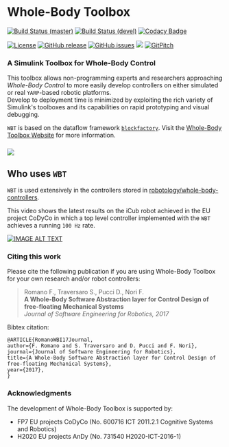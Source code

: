 # Whole-Body Toolbox

[![Build Status (master)](https://img.shields.io/travis/robotology/wb-toolbox/master.svg?logo=travis&label=master)](https://travis-ci.org/robotology/wb-toolbox)
[![Build Status (devel)](https://img.shields.io/travis/robotology/wb-toolbox/devel.svg?logo=travis&label=devel)](https://travis-ci.org/robotology/wb-toolbox)
[![Codacy Badge](https://api.codacy.com/project/badge/Grade/1c726331d58b4a1ebfba1c25d15f00ad)](https://www.codacy.com/app/diegoferigo/wb-toolbox?utm_source=github.com&amp;utm_medium=referral&amp;utm_content=robotology/wb-toolbox&amp;utm_campaign=Badge_Grade)

[![License](https://img.shields.io/badge/license-LGPL-19c2d8.svg)](https://github.com/robotology/wb-toolbox/blob/master/LICENSE.LGPL2)
[![GitHub release](https://img.shields.io/github/release/robotology/wb-toolbox.svg)](https://github.com/robotology/wb-toolbox/releases)
[![GitHub issues](https://img.shields.io/github/issues-raw/robotology/wb-toolbox.svg)](https://github.com/robotology/wb-toolbox/issues)
<a href="https://zenhub.com"><img src="https://img.shields.io/badge/Shipping_faster_with-ZenHub-blue.svg?colorB=435198"></a>
[![GitPitch](https://gitpitch.com/assets/badge.svg)](https://gitpitch.com/robotology/wb-toolbox/master?p=.presentations/WBToolbox2)

### A Simulink Toolbox for Whole-Body Control

This toolbox allows non-programming experts and researchers approaching _Whole-Body Control_ to more easily develop controllers on either simulated or real `YARP`-based robotic platforms.<br>
Develop to deployment time is minimized by exploiting the rich variety of Simulink's toolboxes and its capabilities on rapid prototyping and visual debugging.

`WBT` is based on the dataflow framework [`blockfactory`](https://github.com/robotology/blockfactory). Visit the [Whole-Body Toolbox Website](https://robotology.github.io/wb-toolbox/) for more information.

###

![](http://drive.google.com/uc?export=view&id=0B6zDGh11iY6oc0gtM0lMdDNweWM)

## Who uses `WBT`

`WBT` is used extensively in the controllers stored in [robotology/whole-body-controllers](https://github.com/robotology/whole-body-controllers).

This video shows the latest results on the iCub robot achieved in the EU project CoDyCo in which a top level controller implemented with the `WBT` achieves a running `100 Hz` rate.

[![IMAGE ALT TEXT](http://img.youtube.com/vi/VrPBSSQEr3A/0.jpg)](https://youtu.be/UXU3KSa201o "iCub balancing on one foot via external force control and interacting with humans")

### Citing this work

Please cite the following publication if you are using Whole-Body Toolbox for your own research and/or robot controllers:

> Romano F., Traversaro S., Pucci D., Nori F.<br>
> **A Whole-Body Software Abstraction layer for Control Design of free-floating Mechanical Systems**<br>
> _Journal of Software Engineering for Robotics, 2017_

Bibtex citation:

```
@ARTICLE{RomanoWBI17Journal,
author={F. Romano and S. Traversaro and D. Pucci and F. Nori},
journal={Journal of Software Engineering for Robotics},
title={A Whole-Body Software Abstraction layer for Control Design of free-floating Mechanical Systems},
year={2017},
}
```

### Acknowledgments

The development of Whole-Body Toolbox is supported by:

- FP7 EU projects CoDyCo (No. 600716 ICT 2011.2.1 Cognitive Systems and Robotics)
- H2020 EU projects AnDy (No. 731540 H2020-ICT-2016-1)
